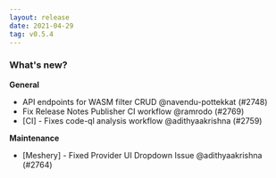 ```yaml
---
layout: release
date: 2021-04-29
tag: v0.5.4
---
```


### What's new?

**General**

  - API endpoints for WASM filter CRUD @navendu-pottekkat (#2748)
  - Fix Release Notes Publisher CI workflow @ramrodo (#2769)
  - [CI] - Fixes code-ql analysis workflow @adithyaakrishna (#2759)

**Maintenance**

  - [Meshery] - Fixed Provider UI Dropdown Issue @adithyaakrishna (#2764)